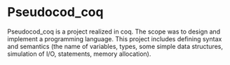 # Pseudocod_coq

Pseudocod_coq is a project realized in coq. The scope was to design and implement a programming language.
This project includes defining syntax and semantics (the name of variables, types, some simple data structures, simulation of I/O, statements, memory allocation).

